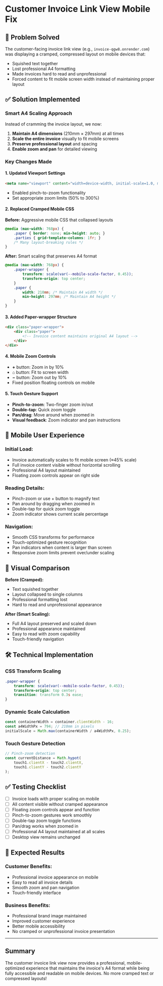 # Customer Invoice Link View Mobile Fix

## 🎯 **Problem Solved**

The customer-facing invoice link view (e.g., `invoice-qgw8.onrender.com`) was displaying a cramped, compressed layout on mobile devices that:
- Squished text together 
- Lost professional A4 formatting
- Made invoices hard to read and unprofessional
- Forced content to fit mobile screen width instead of maintaining proper layout

## ✅ **Solution Implemented**

### **Smart A4 Scaling Approach**

Instead of cramming the invoice layout, we now:
1. **Maintain A4 dimensions** (210mm × 297mm) at all times
2. **Scale the entire invoice** visually to fit mobile screens
3. **Preserve professional layout** and spacing
4. **Enable zoom and pan** for detailed viewing

### **Key Changes Made**

#### **1. Updated Viewport Settings**
```html
<meta name="viewport" content="width=device-width, initial-scale=1.0, maximum-scale=3.0, minimum-scale=0.5, user-scalable=yes, viewport-fit=cover">
```
- Enabled pinch-to-zoom functionality
- Set appropriate zoom limits (50% to 300%)

#### **2. Replaced Cramped Mobile CSS**
**Before:** Aggressive mobile CSS that collapsed layouts
```css
@media (max-width: 768px) {
    .paper { border: none; min-height: auto; }
    .parties { grid-template-columns: 1fr; }
    /* Many layout-breaking rules */
}
```

**After:** Smart scaling that preserves A4 format
```css
@media (max-width: 768px) {
    .paper-wrapper {
        transform: scale(var(--mobile-scale-factor, 0.45));
        transform-origin: top center;
    }
    .paper {
        width: 210mm; /* Maintain A4 width */
        min-height: 297mm; /* Maintain A4 height */
    }
}
```

#### **3. Added Paper-wrapper Structure**
```html
<div class="paper-wrapper">
    <div class="paper">
        <!-- Invoice content maintains original A4 layout -->
    </div>
</div>
```

#### **4. Mobile Zoom Controls**
- **+** button: Zoom in by 10%
- **⌂** button: Fit to screen width  
- **−** button: Zoom out by 10%
- Fixed position floating controls on mobile

#### **5. Touch Gesture Support**
- **Pinch-to-zoom**: Two-finger zoom in/out
- **Double-tap**: Quick zoom toggle
- **Pan/drag**: Move around when zoomed in
- **Visual feedback**: Zoom indicator and pan instructions

## 📱 **Mobile User Experience**

### **Initial Load:**
- Invoice automatically scales to fit mobile screen (≈45% scale)
- Full invoice content visible without horizontal scrolling
- Professional A4 layout maintained
- Floating zoom controls appear on right side

### **Reading Details:**
- Pinch-zoom or use + button to magnify text
- Pan around by dragging when zoomed in
- Double-tap for quick zoom toggle
- Zoom indicator shows current scale percentage

### **Navigation:**
- Smooth CSS transforms for performance
- Touch-optimized gesture recognition
- Pan indicators when content is larger than screen
- Responsive zoom limits prevent over/under scaling

## 🎨 **Visual Comparison**

**Before (Cramped):**
- Text squished together
- Layout collapsed to single columns
- Professional formatting lost
- Hard to read and unprofessional appearance

**After (Smart Scaling):**
- Full A4 layout preserved and scaled down
- Professional appearance maintained
- Easy to read with zoom capability
- Touch-friendly navigation

## 🛠️ **Technical Implementation**

### **CSS Transform Scaling**
```css
.paper-wrapper {
    transform: scale(var(--mobile-scale-factor, 0.45));
    transform-origin: top center;
    transition: transform 0.3s ease;
}
```

### **Dynamic Scale Calculation**
```javascript
const containerWidth = container.clientWidth - 16;
const a4WidthPx = 794; // 210mm in pixels  
initialScale = Math.max(containerWidth / a4WidthPx, 0.25);
```

### **Touch Gesture Detection**
```javascript
// Pinch-zoom detection
const currentDistance = Math.hypot(
    touch1.clientX - touch2.clientX,
    touch1.clientY - touch2.clientY
);
```

## ✅ **Testing Checklist**

- [ ] Invoice loads with proper scaling on mobile
- [ ] All content visible without cramped appearance  
- [ ] Floating zoom controls appear and function
- [ ] Pinch-to-zoom gestures work smoothly
- [ ] Double-tap zoom toggle functions
- [ ] Pan/drag works when zoomed in
- [ ] Professional A4 layout maintained at all scales
- [ ] Desktop view remains unchanged

## 🚀 **Expected Results**

### **Customer Benefits:**
- Professional invoice appearance on mobile
- Easy to read all invoice details
- Smooth zoom and pan navigation
- Touch-friendly interface

### **Business Benefits:**
- Professional brand image maintained
- Improved customer experience
- Better mobile accessibility
- No cramped or unprofessional invoice presentation

---

## **Summary**
The customer invoice link view now provides a professional, mobile-optimized experience that maintains the invoice's A4 format while being fully accessible and readable on mobile devices. No more cramped text or compressed layouts!